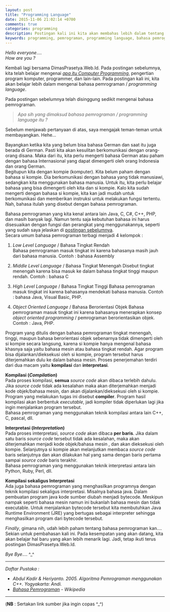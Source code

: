 ```yaml
---
layout: post
title: "Programming Language"
date: 2015-11-06 21:02:14 +0700
comments: true
categories: programming
description: Postingan kali ini kita akan membahas lebih dalam tentang programming language/bahasa pemrograman
keywords: programming, pemrograman, programming language, bahasa pemrograman, compiler, level bahasa
---
```


_Hello everyone_....  
_How are you ?_

Kembali lagi bersama DimasPrasetya.Web.Id. Pada postingan sebelumnya, kita telah belajar mengenai [_apa itu Computer Programming_](https://dimasprasetya.web.id/blog/2015/10/15/computer-programming/ "Computer Programming"), pengertian program komputer, programmer, dan lain-lain. Pada postingan kali ini, kita akan belajar lebih dalam mengenai bahasa pemrograman / _programming language_.

Pada postingan sebelumnya telah disinggung sedikit mengenai bahasa pemrograman.

> _Apa sih yang dimaksud bahasa pemrograman / programming language itu ?_

<!-- more -->

Sebelum menjawab pertanyaan di atas, saya mengajak teman-teman untuk membayangkan. Hehe...  

Bayangkan ketika kita yang belum bisa bahasa German dan saat itu juga berada di German. Pasti kita akan kesulitan berkomunikasi dengan orang-orang disana. Maka dari itu, kita perlu mengerti bahasa German atau paham dengan bahasa Internasional yang dapat dimengerti oleh orang Indonesia dan orang German.  
Begitupun kita dengan kompie (komputer). Kita belum paham dengan bahasa si kompie. Dia berkomunikasi dengan bahasa yang tidak manusiawi, sedangkan kita menggunakan bahasa manusia. Untuk itu, kita perlu belajar bahasa yang bisa dimengerti oleh kita dan si kompie. Kalo kita sudah mengerti dengan bahasa si kompie, kita kan jadi mudah untuk berkomunikasi dan memberikan instruksi untuk melakukan fungsi tertentu. Nah, bahasa itulah yang disebut dengan bahasa pemrograman.

Bahasa pemrograman yang kita kenal antara lain Java, C, C#, C++, PHP, dan masih banyak lagi. Namun tentu saja kebutuhan bahasa ini harus disesuaikan dengan fungsi dan perangkat yang menggunakannya, seperti yang sudah saya jelaskan di [postingan sebelumnya](https://dimasprasetya.web.id/blog/2015/10/15/computer-programming/ "Computer Programming").  
Secara umum bahasa pemrograman terbagi menjadi 4 kelompok :  

1. _Low Level Language_ / Bahasa Tingkat Rendah  
Bahasa pemrograman masuk tingkat ini karena bahasanya masih jauh dari bahasa manusia. Contoh : bahasa Assembly

2. _Middle Level Language_ / Bahasa Tingkat Menengah
Disebut tingkat menengah karena bisa masuk ke dalam bahasa tingkat tinggi maupun rendah. Contoh : bahasa C

3. _High Level Language_ / Bahasa Tingkat Tinggi
Bahasa pemrograman masuk tingkat ini karena bahasanya mendekati bahasa manusia. Contoh : bahasa Java, Visual Basic, PHP.

4. _Object Oriented Language_ / Bahasa Berorientasi Objek
Bahasa pemrograman masuk tingkat ini karena bahasanya menerapkan konsep _object oriented programming_ / pemrograman berorientasikan objek. Contoh : Java, PHP.

Program yang ditulis dengan bahasa pemrograman tingkat menengah, tinggi, maupun bahasa berorientasi objek sebenarnya tidak dimengerti oleh si kompie secara langsung, karena si kompie hanya mengenal bahasa khasnya saja yaitu bahasa mesin atau bahasa tingkat rendah. Agar program bisa dijalankan/dieksekusi oleh si kompie, program tersebut harus diterjemahkan dulu ke dalam bahasa mesin. Proses penerjemahan terdiri dari dua macam yaitu **kompilasi** dan **interpretasi**.

**Kompilasi (_Compilation_)**  
Pada proses kompilasi, **semua** _source code_ akan dibaca terlebih dahulu. Jika _source code_ tidak ada kesalahan maka akan diterjemahkan menjadi kode objek/bahasa mesin, dan akan dijalankan/dieksekusi oleh si kompie. Program yang melakukan tugas ini disebut **compiler**. Program hasil kompilasi akan berbentuk _executable_, jadi kompiler tidak diperlukan lagi jika ingin menjalankan program tersebut.  
Bahasa pemrograman yang menggunakan teknik kompilasi antara lain C++, C, pascal, dll.

**Interpretasi (_Interpretation_)**  
Pada proses imterpretasi, _source code_ akan dibaca **per baris**. Jika dalam satu baris _source code_ tersebut tidak ada kesalahan, maka akan diterjemahkan menjadi kode objek/bahasa mesin , dan akan dieksekusi oleh kompie. Selanjutnya si kompie akan melanjutkan membaca _source code_ baris selanjutnya dan akan dilakukan hal yang sama dengan baris pertama sampai _source code_ baris terakhir.  
Bahasa pemrograman yang menggunakan teknik interpretasi antara lain Python, Ruby, Perl, dll.

**Kompilasi sekaligus Interpretasi**  
Ada juga bahasa pemrograman yang menghasilkan programnya dengan teknik kompilasi sekaligus interpretasi. Misalnya bahasa java. Dalam pembuatan program java kode sumber diubah menjadi bytecode. Meskipun nampak seperti bahasa mesin namun ini bukanlah bahasa mesin dan tidak executable. Untuk menjalankan bytecode tersebut kita membutuhkan Java Runtime Environment (JRE) yang bertugas sebagai interpreter sehingga menghasilkan program dari bytecode tersebut.

_Finally_, gimana nih, udah lebih paham tentang bahasa pemrograman kan....  
Sekian untuk pembahasan kali ini. Pada kesempatan yang akan datang, kita akan belajar hal baru yang akan lebih menarik lagi. Jadi, tetap ikuti terus postingan DimasPrasetya.Web.Id.

_Bye Bye_.... ^_^


----------
_Daftar Pustaka :_  


- _Abdul Kadir & Heriyanto. 2005. Algoritma Pemrograman menggunakan C++. Yogyakarta: Andi._
- _[Bahasa Pemrograman](https://id.wikipedia.org/wiki/Bahasa_pemrograman#Proses_Pembuatan_Program "Bahasa Pemrograman") - Wikipedia_


----------
(**NB** : Sertakan link sumber jika ingin copas ^_^)
